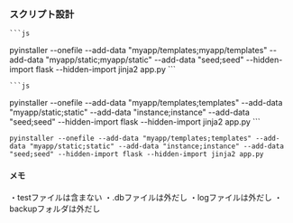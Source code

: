 ### スクリプト設計
    ```js
pyinstaller --onefile --add-data "myapp/templates;myapp/templates" --add-data "myapp/static;myapp/static"  --add-data "seed;seed" --hidden-import flask --hidden-import jinja2 app.py
    ```

    ```js
pyinstaller --onefile --add-data "myapp/templates;templates" --add-data "myapp/static;static"  --add-data "instance;instance"  --add-data "seed;seed" --hidden-import flask --hidden-import jinja2 app.py
    ```

```
pyinstaller --onefile --add-data "myapp/templates;templates" --add-data "myapp/static;static" --add-data "instance;instance" --add-data "seed;seed" --hidden-import flask --hidden-import jinja2 app.py
```

#### メモ
・testファイルは含まない
・.dbファイルは外だし
・logファイルは外だし
・backupフォルダは外だし